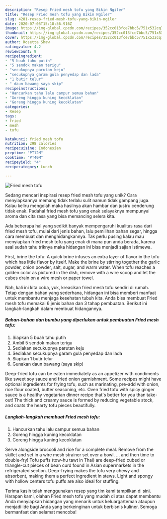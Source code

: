 ```yaml
---
description: "Resep Fried mesh tofu yang Bikin Ngiler"
title: "Resep Fried mesh tofu yang Bikin Ngiler"
slug: 4281-resep-fried-mesh-tofu-yang-bikin-ngiler
date: 2020-07-05T15:18:56.916Z
image: https://img-global.cpcdn.com/recipes/352cc013fce7bbc5/751x532cq70/fried-mesh-tofu-foto-resep-utama.jpg
thumbnail: https://img-global.cpcdn.com/recipes/352cc013fce7bbc5/751x532cq70/fried-mesh-tofu-foto-resep-utama.jpg
cover: https://img-global.cpcdn.com/recipes/352cc013fce7bbc5/751x532cq70/fried-mesh-tofu-foto-resep-utama.jpg
author: Rosetta Shaw
ratingvalue: 4.2
reviewcount: 9
recipeingredient:
- "5 buah tahu putih"
- "5 sendok makan terigu"
- "secukupnya parutan keju"
- "secukupnya garam gula penyedap dan lada"
- "1 butir telur"
- " daun bawang saya skip"
recipeinstructions:
- "Hancurkan tahu lalu campur semua bahan"
- "Goreng hingga kuning kecoklatan"
- "Goreng hingga kuning kecoklatan"
categories:
- Resep
tags:
- fried
- mesh
- tofu

katakunci: fried mesh tofu 
nutrition: 298 calories
recipecuisine: Indonesian
preptime: "PT12M"
cooktime: "PT40M"
recipeyield: "4"
recipecategory: Lunch

---
```



![Fried mesh tofu](https://img-global.cpcdn.com/recipes/352cc013fce7bbc5/751x532cq70/fried-mesh-tofu-foto-resep-utama.jpg)

Sedang mencari inspirasi resep fried mesh tofu yang unik? Cara menyiapkannya memang tidak terlalu sulit namun tidak gampang juga. Kalau keliru mengolah maka hasilnya akan hambar dan justru cenderung tidak enak. Padahal fried mesh tofu yang enak selayaknya mempunyai aroma dan cita rasa yang bisa memancing selera kita.

Ada beberapa hal yang sedikit banyak mempengaruhi kualitas rasa dari fried mesh tofu, mulai dari jenis bahan, lalu pemilihan bahan segar, hingga cara membuat dan menghidangkannya. Tak perlu pusing kalau mau menyiapkan fried mesh tofu yang enak di mana pun anda berada, karena asal sudah tahu triknya maka hidangan ini bisa menjadi sajian istimewa.

First, brine the tofu: A quick brine infuses an extra layer of flavor in the tofu which has little flavor by itself. Make the brine by stirring together the garlic powder, onion powder, salt, sugar, and warm water. When tofu reaches a golden color as pictured in the dish, remove with a wire scoop and let the cubes drain on a wire mesh or paper towel.


Nah, kali ini kita coba, yuk, kreasikan fried mesh tofu sendiri di rumah. Tetap dengan bahan yang sederhana, hidangan ini bisa memberi manfaat untuk membantu menjaga kesehatan tubuh kita. Anda bisa membuat Fried mesh tofu memakai 6 jenis bahan dan 3 tahap pembuatan. Berikut ini langkah-langkah dalam membuat hidangannya.

<!--inarticleads1-->

##### Bahan-bahan dan bumbu yang diperlukan untuk pembuatan Fried mesh tofu:

1. Siapkan 5 buah tahu putih
1. Ambil 5 sendok makan terigu
1. Sediakan secukupnya parutan keju
1. Sediakan secukupnya garam gula penyedap dan lada
1. Siapkan 1 butir telur
1. Gunakan  daun bawang (saya skip)


Deep-fried tofu can be eaten immediately as an appetizer with condiments like sweet soy sauce and fried onion garnishment. Some recipes might have optional ingredients for frying tofu, such as marinating, pre-add with onion, rice flour coated, butter seasoning, etc. Oven fried tofu with spicy ginger sauce is a healthy vegetarian dinner recipe that&#39;s better for you than take-out! The thick and creamy sauce is formed by reducing vegetable stock, and coats the hearty tofu pieces beautifully. 

<!--inarticleads2-->

##### Langkah-langkah membuat Fried mesh tofu:

1. Hancurkan tahu lalu campur semua bahan
1. Goreng hingga kuning kecoklatan
1. Goreng hingga kuning kecoklatan


Serve alongside broccoli and rice for a complete meal. Remove from the skillet and set in a wire mesh strainer set over a bowl. … and then time to double-fry! Tofu puffs (tow-hu tawt in Thai) are deep-fried cubed or triangle-cut pieces of bean curd found in Asian supermarkets in the refrigerated section. Deep-frying makes the tofu very chewy and absorbent, making them a perfect ingredient in stews. Light and spongy with hollow centers tofu puffs are also ideal for stuffing. 

Terima kasih telah menggunakan resep yang tim kami tampilkan di sini. Harapan kami, olahan Fried mesh tofu yang mudah di atas dapat membantu Anda menyiapkan hidangan yang menarik untuk keluarga/teman ataupun menjadi ide bagi Anda yang berkeinginan untuk berbisnis kuliner. Semoga bermanfaat dan selamat mencoba!
